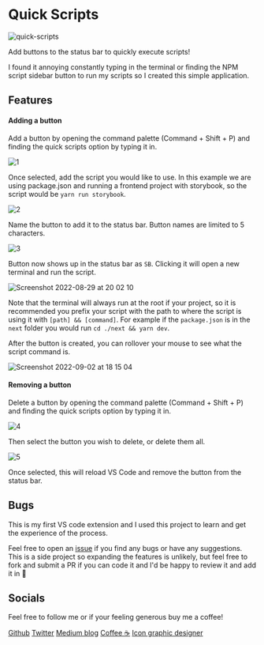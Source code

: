 # Quick Scripts

![quick-scripts](https://user-images.githubusercontent.com/14803518/187287774-bc2ef2bd-94cb-421c-8f33-94b262259ec4.png)

Add buttons to the status bar to quickly execute scripts!

I found it annoying constantly typing in the terminal or finding the NPM script sidebar button to run my scripts so I created this simple application.

## Features

#### Adding a button

Add a button by opening the command palette (Command + Shift + P) and finding the quick scripts option by typing it in.

![1](https://user-images.githubusercontent.com/14803518/187247899-2cf7d571-2c31-4348-9d66-f2d009aa4e75.png)

Once selected, add the script you would like to use. In this example we are using package.json and running a frontend project with storybook, so the script would be `yarn run storybook`.

![2](https://user-images.githubusercontent.com/14803518/187247902-0fb262c4-7020-4203-bfb3-42dbbe0a8a3f.png)

Name the button to add it to the status bar. Button names are limited to 5 characters.

![3](https://user-images.githubusercontent.com/14803518/187247903-aba4a218-dfeb-4dc1-b3d6-3a585b565aa3.png)

Button now shows up in the status bar as `SB`. Clicking it will open a new terminal and run the script.

![Screenshot 2022-08-29 at 20 02 10](https://user-images.githubusercontent.com/14803518/187278153-e2dd233e-1eb8-44c6-ad33-8284bd6da698.png)

Note that the terminal will always run at the root if your project, so it is recommended you prefix your script with the path to where the script is using it with `[path] && [command]`. For example if the `package.json` is in the `next` folder you would run `cd ./next && yarn dev`.

After the button is created, you can rollover your mouse to see what the script command is.

![Screenshot 2022-09-02 at 18 15 04](https://user-images.githubusercontent.com/14803518/188205723-ab8d5db6-190c-4ec3-8660-e4a341f27d5c.png)

#### Removing a button

Delete a button by opening the command palette (Command + Shift + P) and finding the quick scripts option by typing it in.

![4](https://user-images.githubusercontent.com/14803518/187247893-7c14a183-e720-4227-8b34-86f7cefdf1d5.png)

Then select the button you wish to delete, or delete them all.

![5](https://user-images.githubusercontent.com/14803518/187247905-d5d40806-59d0-498e-a36a-5757f46d22c9.png)

Once selected, this will reload VS Code and remove the button from the status bar.

## Bugs

This is my first VS code extension and I used this project to learn and get the experience of the process.

Feel free to open an [issue](https://github.com/puyanwei/quick-scripts-v2/issues) if you find any bugs or have any suggestions. This is a side project so expanding the features is unlikely, but feel free to fork and submit a PR if you can code it and I'd be happy to review it and add it in 🙏

## Socials

Feel free to follow me or if your feeling generous buy me a coffee!

[Github](https://github.com/puyanwei)
[Twitter](https://twitter.com/therealp_yan)
[Medium blog](https://medium.com/@pyan)
[Coffee ☕️](https://www.buymeacoffee.com/puyanwei)
[Icon graphic designer](https://dribbble.com/madebyaaron)
